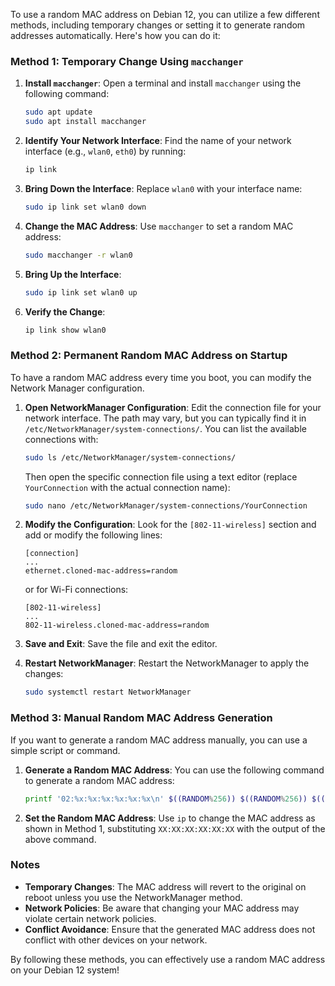 To use a random MAC address on Debian 12, you can utilize a few different methods, including temporary changes or setting it to generate random addresses automatically. Here's how you can do it:

### Method 1: Temporary Change Using `macchanger`

1. **Install `macchanger`**:
   Open a terminal and install `macchanger` using the following command:

   ```bash
   sudo apt update
   sudo apt install macchanger
   ```

2. **Identify Your Network Interface**:
   Find the name of your network interface (e.g., `wlan0`, `eth0`) by running:

   ```bash
   ip link
   ```

3. **Bring Down the Interface**:
   Replace `wlan0` with your interface name:

   ```bash
   sudo ip link set wlan0 down
   ```

4. **Change the MAC Address**:
   Use `macchanger` to set a random MAC address:

   ```bash
   sudo macchanger -r wlan0
   ```

5. **Bring Up the Interface**:

   ```bash
   sudo ip link set wlan0 up
   ```

6. **Verify the Change**:

   ```bash
   ip link show wlan0
   ```

### Method 2: Permanent Random MAC Address on Startup

To have a random MAC address every time you boot, you can modify the Network Manager configuration.

1. **Open NetworkManager Configuration**:
   Edit the connection file for your network interface. The path may vary, but you can typically find it in `/etc/NetworkManager/system-connections/`. You can list the available connections with:

   ```bash
   sudo ls /etc/NetworkManager/system-connections/
   ```

   Then open the specific connection file using a text editor (replace `YourConnection` with the actual connection name):

   ```bash
   sudo nano /etc/NetworkManager/system-connections/YourConnection
   ```

2. **Modify the Configuration**:
   Look for the `[802-11-wireless]` section and add or modify the following lines:

   ```plaintext
   [connection]
   ...
   ethernet.cloned-mac-address=random
   ```

   or for Wi-Fi connections:

   ```plaintext
   [802-11-wireless]
   ...
   802-11-wireless.cloned-mac-address=random
   ```

3. **Save and Exit**:
   Save the file and exit the editor.

4. **Restart NetworkManager**:
   Restart the NetworkManager to apply the changes:

   ```bash
   sudo systemctl restart NetworkManager
   ```

### Method 3: Manual Random MAC Address Generation

If you want to generate a random MAC address manually, you can use a simple script or command.

1. **Generate a Random MAC Address**:
   You can use the following command to generate a random MAC address:

   ```bash
   printf '02:%x:%x:%x:%x:%x:%x\n' $((RANDOM%256)) $((RANDOM%256)) $((RANDOM%256)) $((RANDOM%256)) $((RANDOM%256)) $((RANDOM%256))
   ```

2. **Set the Random MAC Address**:
   Use `ip` to change the MAC address as shown in Method 1, substituting `XX:XX:XX:XX:XX:XX` with the output of the above command.

### Notes

- **Temporary Changes**: The MAC address will revert to the original on reboot unless you use the NetworkManager method.
- **Network Policies**: Be aware that changing your MAC address may violate certain network policies.
- **Conflict Avoidance**: Ensure that the generated MAC address does not conflict with other devices on your network.

By following these methods, you can effectively use a random MAC address on your Debian 12 system!